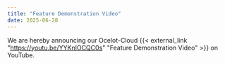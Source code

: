 ```yaml
---
title: "Feature Demonstration Video"
date: 2025-06-28
---
```


We are hereby announcing our Ocelot-Cloud {{< external_link "https://youtu.be/YYKnIOCQC0s" "Feature Demonstration Video" >}} on YouTube.